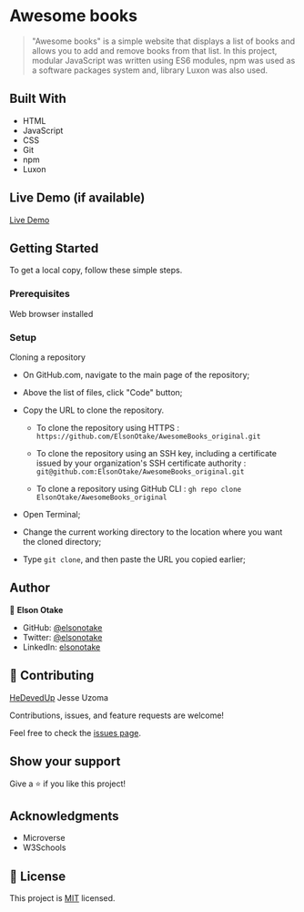 # Awesome books

>"Awesome books" is a simple website that displays a list of books and allows you to add and remove books from that list.
In this project, modular JavaScript was written using ES6 modules, npm was used as a software packages system and, library Luxon was also used.


## Built With

- HTML
- JavaScript
- CSS
- Git
- npm
- Luxon


## Live Demo (if available)

[Live Demo](https://elsonotake.github.io/AwesomeBooks/)


## Getting Started

To get a local copy, follow these simple steps.

### Prerequisites

Web browser installed

### Setup

Cloning a repository

- On GitHub.com, navigate to the main page of the repository;

- Above the list of files, click "Code" button;

- Copy the URL to clone the repository. 

  - To clone the repository using HTTPS : `https://github.com/ElsonOtake/AwesomeBooks_original.git`

  - To clone the repository using an SSH key, including a certificate issued by your organization's SSH certificate authority : `git@github.com:ElsonOtake/AwesomeBooks_original.git`

  - To clone a repository using GitHub CLI : `gh repo clone ElsonOtake/AwesomeBooks_original`

- Open Terminal;

- Change the current working directory to the location where you want the cloned directory;

- Type `git clone`, and then paste the URL you copied earlier;


## Author

👤 **Elson Otake**

- GitHub: [@elsonotake](https://github.com/elsonotake)
- Twitter: [@elsonotake](https://twitter.com/elsonotake)
- LinkedIn: [elsonotake](https://linkedin.com/in/elsonotake)


## 🤝 Contributing

[HeDevedUp](https://github.com/HeDevedUp) Jesse Uzoma

Contributions, issues, and feature requests are welcome!

Feel free to check the [issues page](../../issues/).


## Show your support

Give a ⭐️ if you like this project!


## Acknowledgments

- Microverse
- W3Schools


## 📝 License

This project is [MIT](https://github.com/ElsonOtake/) licensed.
